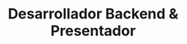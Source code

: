 ---
draft: false
name: "Íñigo Ruiz Marchueta"
title: "Desarrollador Backend & Presentador"
avatar: {
    src: "Inigo.png",
    alt: "Íñigo Ruiz Marchueta"
}
publishDate: "2024-02-20 21:50"
---